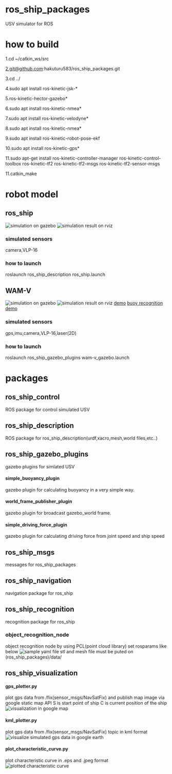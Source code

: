 # ros_ship_packages
USV simulator for ROS

# how to build
1.cd ~/catkin_ws/src

2.git@github.com:hakuturu583/ros_ship_packages.git

3.cd ../

4.sudo apt install ros-kinetic-jsk-*

5.ros-kinetic-hector-gazebo*

6.sudo apt install ros-kinetic-nmea*

7.sudo apt install ros-kinetic-velodyne*

8.sudo apt install ros-kinetic-nmea*

9.sudo apt install ros-kinetic-robot-pose-ekf

10.sudo apt install ros-kinetic-gps*

11.sudo apt-get install ros-kinetic-controller-manager ros-kinetic-control-toolbox ros-kinetic-tf2 ros-kinetic-tf2-msgs ros-kinetic-tf2-sensor-msgs

11.catkin_make
# robot model
## ros_ship
![simulation on gazebo](https://github.com/hakuturu583/ros_ship_packages/blob/master/images/gazebo.png)
![simulation result on rviz](https://github.com/hakuturu583/ros_ship_packages/blob/master/images/rviz.png)

### simulated sensors
camera,VLP-16

### how to launch
roslaunch ros_ship_description ros_ship.launch

## WAM-V
![simulation on gazebo](https://github.com/hakuturu583/ros_ship_packages/blob/master/images/wam-v_gazebo.png)
![simulation result on rviz](https://github.com/hakuturu583/ros_ship_packages/blob/master/images/wam-v_rviz.png)
[demo](https://www.youtube.com/watch?v=tQ_12pDbhCQ&feature=youtu.be)
[buoy recognition demo](https://youtu.be/tgicLday-1E)

### simulated sensors
gps,imu,camera,VLP-16,laser(2D)

### how to launch
roslaunch ros_ship_gazebo_plugins wam-v_gazebo.launch

# packages
## ros_ship_control
ROS package for control simulated USV

## ros_ship_description
ROS package for ros_ship_description(urdf,xacro,mesh,world files,etc..)

## ros_ship_gazebo_plugins
gazebo plugins for simlated USV
#### simple_buoyancy_plugin
gazebo plugin for calculating buoyancy in a very simple way.
#### world_frame_publisher_plugin
gazebo plugin for broadcast gazebo_world frame.
#### simple_driving_force_plugin
gazebo plugin for calculating driving force from joint speed and ship speed

## ros_ship_msgs
messages for ros_ship_packages

## ros_ship_navigation
navigation package for ros_ship

## ros_ship_recognition
recognition package for ros_ship
### object_recognition_node
object recognition node by using PCL(point cloud library)
set rosparams like below
![sample yaml file](https://github.com/hakuturu583/ros_ship_packages/blob/master/images/ros_ship_recognition_yaml.png)
stl and mesh file must be puted on (ros_ship_packages)/data/

## ros_ship_visualization
#### gps_plotter.py
plot gps data from /fix(sensor_msgs/NavSatFix) and publish map image via google static map API
S is start point of ship
C is current position of the ship
![visualization in google map](https://github.com/hakuturu583/ros_ship_packages/blob/master/images/map_image_2.png)
#### kml_plotter.py
plot gps data from /fix(sensor_msgs/NavSatFix) topic in kml format
![visualize simulated gps data in google earth](https://github.com/hakuturu583/ros_ship_packages/blob/master/images/kml-plotter-node.png)
#### plot_characteristic_curve.py
plot characteristic curve  in .eps and .jpeg format
![plotted characteristic curve](https://github.com/hakuturu583/ros_ship_packages/blob/master/images/characteristic_curve.jpg)
